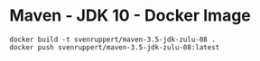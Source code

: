 # Maven - JDK 10 - Docker Image

```
docker build -t svenruppert/maven-3.5-jdk-zulu-08 .
docker push svenruppert/maven-3.5-jdk-zulu-08:latest
```
